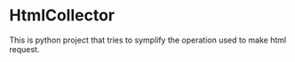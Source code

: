 # HtmlCollector
This is python project that tries to symplify the operation used to make html request.

